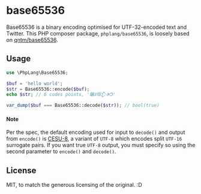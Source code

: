 # base65536

Base65536 is a binary encoding optimised for UTF-32-encoded text and Twitter. This PHP composer package, `phplang/base65536`, is loosely based on [qntm/base65536](https://github.com/qntm/base65536).

## Usage

```php
use \PhpLang\Base65536;

$buf = 'hello world';
$str = Base65536::encode($buf);
echo $str; // 6 codes points, '驨ꍬ啯𒁷ꍲᕤ'

var_dump($buf === Base65536::decode($str)); // bool(true)
```

#### Note

Per the spec, the default encoding used for input to `decode()` and output from `encode()` is [CESU-8](https://en.wikipedia.org/wiki/CESU-8), a variant of `UTF-8` which encodes split `UTF-16` surrogate pairs.  If you want true `UTF-8` output, you must specify so using the second parameter to `encode()` and `decode()`.

## License

MIT, to match the generous licensing of the original. :D
